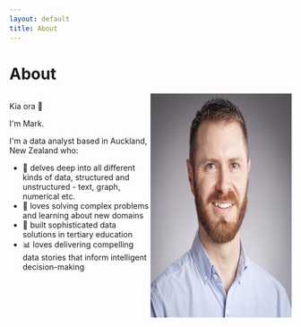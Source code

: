 ```yaml
---
layout: default
title: About
---
```

<h1>About</h1>
<div style="display: flex;">
  <div style="flex: 1;">
    <p>Kia ora 👋</p>
    <p>I'm Mark.</p>
    <p>I'm a data analyst based in Auckland, New Zealand who:</p>
    <ul>
      <li>🔎 delves deep into all different kinds of data, structured and unstructured - text, graph, numerical etc.</li>
      <li>🎯 loves solving complex problems and learning about new domains</li>
      <li>🔨 built sophisticated data solutions in tertiary education</li>
      <li>📊 loves delivering compelling data stories that inform intelligent decision-making</li>
    </ul>
  </div>
  <div style="flex: 1; display: flex; justify-content: center;">
    <img src="/assets/img/mark-profile.jpg" alt="mark" style="height: 400px; width: 400px;">
  </div>
</div>
